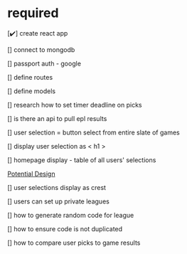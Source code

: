 # required

[✔️] create react app

[] connect to mongodb

[] passport auth - google

[] define routes

[] define models

[] research how to set timer deadline on picks

[] is there an api to pull epl results

[] user selection = button select from entire slate of games

[] display user selection as < h1 >

[] homepage display - table of all users' selections

[Potential Design](https://gridirongames.com/football-pools/nfl-survivor/)

[] user selections display as crest

[] users can set up private leagues

[] how to generate random code for league

[] how to ensure code is not duplicated

[] how to compare user picks to game results
